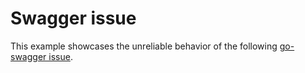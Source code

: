 # Swagger issue

This example showcases the unreliable behavior of the following [go-swagger issue](https://github.com/go-swagger/go-swagger/issues/2066).

 
